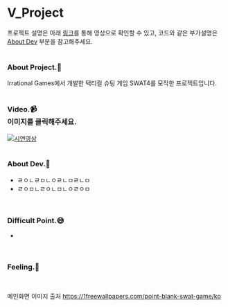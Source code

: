 # V_Project
프로젝트 설명은 아래 [링크](#1)를 통해 영상으로 확인할 수 있고, 코드와 같은 부가설명은 [About Dev](#2) 부분을 참고해주세요.<br>
<br>

### About Project.:two_men_holding_hands:
Irrational Games에서 개발한 택티컬 슈팅 게임 SWAT4를 모작한 프로젝트입니다.<br>
<br>

### Video.:video_camera: <div id="1">이미지를 클릭해주세요.</div>
[![시연영상](https://img.youtube.com/vi/TNQ0OKnjaWw/0.jpg)](https://www.youtube.com/watch?v=TNQ0OKnjaWw)
<br>
<br>

### About Dev.:nut_and_bolt: <div id="2"></div>
* ㄹㅇㄴㄹㅁㄴㅇㄹㄴㅁㄹㄴㅁ
* ㄹㅇㅁㄴㄹㅇㄴㅁㄴㅇㄹㅇㅁ
<br>


### Difficult Point.:sweat_smile:
* 
<br>

### Feeling.:pencil:

<br>



메인화면 이미지 출처 https://1freewallpapers.com/point-blank-swat-game/ko
